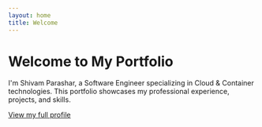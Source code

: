 ```yaml
---
layout: home
title: Welcome
---
```


# Welcome to My Portfolio

I'm Shivam Parashar, a Software Engineer specializing in Cloud & Container technologies. This portfolio showcases my professional experience, projects, and skills.

[View my full profile](README.md) 